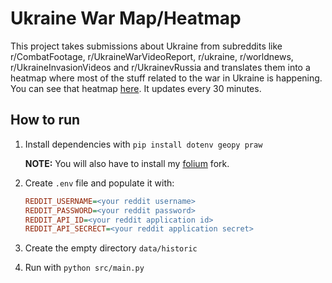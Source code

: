 # Ukraine War Map/Heatmap
This project takes submissions about Ukraine from subreddits like r/CombatFootage, r/UkraineWarVideoReport, r/ukraine, r/worldnews, r/UkraineInvasionVideos and r/UkrainevRussia and translates them into a heatmap where most of the stuff related to the war in Ukraine is happening.
You can see that heatmap [here](https://ruarq.github.io/ukraine-war-heatmap/). It updates every 30 minutes.

## How to run
1. Install dependencies with `pip install dotenv geopy praw`

	**NOTE:** You will also have to install my [folium](https://github.com/python-visualization/folium) fork.
2. Create `.env` file and populate it with:
	```ini
	REDDIT_USERNAME=<your reddit username>
	REDDIT_PASSWORD=<your reddit password>
	REDDIT_API_ID=<your reddit application id>
	REDDIT_API_SECRECT=<your reddit application secret>
	```
3. Create the empty directory `data/historic`
4. Run with `python src/main.py`
